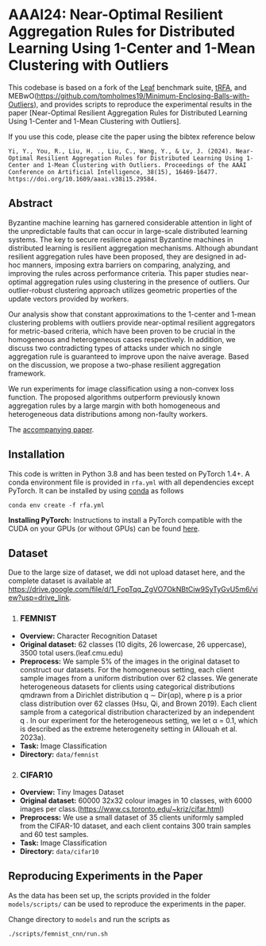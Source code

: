 # AAAI24: Near-Optimal Resilient Aggregation Rules for Distributed Learning Using 1-Center and 1-Mean Clustering with Outliers

This codebase is based on a fork of the [Leaf](leaf.cmu.edu) benchmark suite, [tRFA](https://github.com/krishnap25/tRFA), and MEBwO(https://github.com/tomholmes19/Minimum-Enclosing-Balls-with-Outliers), and provides scripts to reproduce the experimental results in the paper [Near-Optimal Resilient Aggregation Rules for Distributed 
Learning Using 1-Center and 1-Mean Clustering with Outliers].

If you use this code, please cite the paper using the bibtex reference below

```
Yi, Y., You, R., Liu, H. ., Liu, C., Wang, Y., & Lv, J. (2024). Near-Optimal Resilient Aggregation Rules for Distributed Learning Using 1-Center and 1-Mean Clustering with Outliers. Proceedings of the AAAI Conference on Artificial Intelligence, 38(15), 16469-16477. https://doi.org/10.1609/aaai.v38i15.29584.
```

Abstract
-----------------
Byzantine machine learning has garnered considerable attention in light of the unpredictable faults that can occur in large-scale distributed learning systems. The key to secure resilience against Byzantine machines in distributed learning is resilient aggregation mechanisms. Although abundant resilient aggregation rules have been proposed, they are designed in ad-hoc manners, imposing extra barriers on comparing, analyzing, and improving the rules across performance criteria. This paper studies near-optimal aggregation rules using clustering in the presence of outliers. Our outlier-robust clustering approach utilizes geometric properties of the update vectors provided by workers. 

Our analysis show that constant approximations to the 1-center and 1-mean clustering problems with outliers provide near-optimal resilient aggregators for metric-based criteria, which have been proven to be crucial in the homogeneous and heterogeneous cases respectively. In addition, we discuss two contradicting types of attacks under which no single aggregation rule is guaranteed to improve upon the naive average. Based on the discussion, we propose a two-phase resilient aggregation framework. 

We run experiments for image classification using a non-convex loss function. The proposed algorithms outperform previously known aggregation rules by a large margin with both homogeneous and heterogeneous data distributions among non-faulty workers.

The [accompanying paper](place_holder).


Installation                                                                                                                   
-----------------
This code is written in Python 3.8
and has been tested on PyTorch 1.4+.
A conda environment file is provided in `rfa.yml` with all dependencies except PyTorch. 
It can be installed by using [conda](https://docs.conda.io/projects/conda/en/latest/user-guide/tasks/manage-environments.html#creating-an-environment-from-an-environment-yml-file)
as follows

```
conda env create -f rfa.yml 
```

**Installing PyTorch:** Instructions to install a PyTorch compatible with the CUDA on your GPUs (or without GPUs) can be found [here](https://pytorch.org/get-started/locally/).


Dataset
-----------
Due to the large size of dataset, we ddi not upload dataset here, and the complete dataset is available at 
https://drive.google.com/file/d/1_FopTqq_ZgVO7OkNBtCiw9SyTyGvU5m6/view?usp=drive_link.
1. ### FEMNIST 

  * **Overview:** Character Recognition Dataset
  * **Original dataset:** 62 classes (10 digits, 26 lowercase, 26 uppercase), 3500 total users.(leaf.cmu.edu)
  * **Preprocess:** We sample 5% of the images in the original dataset to construct our datasets. For the homogeneous setting, each client sample images from a uniform distribution over 62 classes.   We generate heterogeneous datasets for clients using categorical distributions qmdrawn from a Dirichlet distribution q ∼ Dir(αp), where p is a prior class distribution over 62 classes (Hsu, Qi, and Brown 2019). Each client sample from a categorical distribution characterized by an independent q . In our experiment for the heterogeneous setting, we let α = 0.1, which is described as the extreme heterogeneity setting in (Allouah et al. 2023a).
  * **Task:** Image Classification
  * **Directory:** ```data/femnist``` 

2. ### CIFAR10

  * **Overview:** Tiny Images Dataset
  * **Original dataset:** 60000 32x32 colour images in 10 classes, with 6000 images per class.(https://www.cs.toronto.edu/~kriz/cifar.html)
  * **Preprocess:** We use a small dataset of 35 clients uniformly sampled from the CIFAR-10 dataset, and each client contains 300 train samples and 60 test samples.
  * **Task:** Image Classification
  * **Directory:** ```data/cifar10``` 


Reproducing Experiments in the Paper
-------------------------------------

As the data has been set up, the scripts provided in the folder ```models/scripts/``` can be used 
to reproduce the experiments in the paper.

Change directory to ```models``` and run the scripts as 
```
./scripts/femnist_cnn/run.sh  
```

